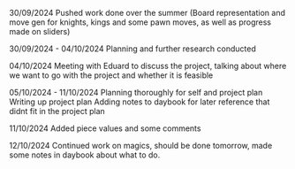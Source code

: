  30/09/2024
 Pushed work done over the summer (Board representation and move gen for knights, kings and some pawn moves, as well as progress made on sliders)

 30/09/2024 - 04/10/2024
 Planning and further research conducted

 04/10/2024
 Meeting with Eduard to discuss the project, talking about where we want to go with the project and whether it is feasible

 05/10/2024 - 11/10/2024
 Planning thoroughly for self and project plan
 Writing up project plan
 Adding notes to daybook for later reference that didnt fit in the project plan

 11/10/2024
 Added piece values and some comments

 12/10/2024
 Continued work on magics, should be done tomorrow, made some notes in daybook about what to do.